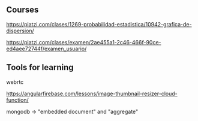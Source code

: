 ## Courses

https://platzi.com/clases/1269-probabilidad-estadistica/10942-grafica-de-dispersion/

https://platzi.com/clases/examen/2ae455a1-2c46-466f-90ce-ed4aee72744f/examen_usuario/

## Tools for learning

webrtc

https://angularfirebase.com/lessons/image-thumbnail-resizer-cloud-function/

mongodb -> "embedded document" and "aggregate"
